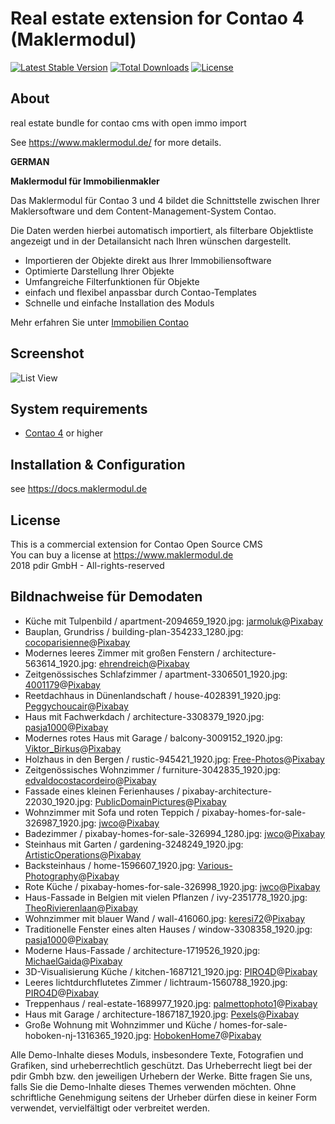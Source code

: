 Real estate extension for Contao 4 (Maklermodul)
================================================

[![Latest Stable Version](https://poser.pugx.org/pdir/maklermodul-bundle/version)](https://packagist.org/packages/pdir/maklermodul-bundle)
[![Total Downloads](https://poser.pugx.orgpdir/maklermodul-bundle/downloads)](https://packagist.org/packages/pdir/maklermodul-bundle)
[![License](https://poser.pugx.org/pdir/maklermodul-bundle/license)](https://packagist.org/packages/pdir/maklermodul-bundle)

About
-----

real estate bundle for contao cms with open immo import

See https://www.maklermodul.de/ for more details.

**GERMAN**

**Maklermodul für Immobilienmakler**

Das Maklermodul für Contao 3 und 4 bildet die Schnittstelle zwischen Ihrer Maklersoftware und dem Content-Management-System Contao.

Die Daten werden hierbei automatisch importiert, als filterbare Objektliste angezeigt und in der Detailansicht nach Ihren wünschen dargestellt.

- Importieren der Objekte direkt aus Ihrer Immobiliensoftware
- Optimierte Darstellung Ihrer Objekte
- Umfangreiche Filterfunktionen für Objekte
- einfach und flexibel anpassbar durch Contao-Templates
- Schnelle und einfache Installation des Moduls

Mehr erfahren Sie unter [Immobilien Contao](https://www.maklermodul.de/)


Screenshot
-----------

![List View](https://www.maklermodul.de/files/maklermodul/01_inhalte/screenshots/maklermodul_demo_auswahllisten.png)

System requirements
-------------------

* [Contao 4](https://github.com/contao/managed-edition) or higher

Installation & Configuration
----------------------------

see https://docs.maklermodul.de

License
-------

This is a commercial extension for Contao Open Source CMS<br>
You can buy a license at https://www.maklermodul.de<br>
2018 pdir GmbH - All-rights-reserved<br>


Bildnachweise für Demodaten
---------------

* Küche mit Tulpenbild / apartment-2094659_1920.jpg: [jarmoluk](https://pixabay.com/de/users/jarmoluk-143740/)@[Pixabay](https://pixabay.com/de/photos/wohnung-zimmer-haus-wohn-interieur-2094659/)
* Bauplan, Grundriss / building-plan-354233_1280.jpg: [cocoparisienne](https://pixabay.com/de/users/cocoparisienne-127419/)@[Pixabay](https://pixabay.com/de/photos/bauplan-grundriss-architektenplan-354233/)
* Modernes leeres Zimmer mit großen Fenstern / architecture-563614_1920.jpg: [ehrendreich](https://pixabay.com/de/users/ehrendreich-345079/)@[Pixabay](https://pixabay.com/de/photos/architektur-innenraum-zimmer-modern-563614/)
* Zeitgenössisches Schlafzimmer / apartment-3306501_1920.jpg: [4001179](https://pixabay.com/de/users/4001179/)@[Pixabay](https://pixabay.com/de/photos/wohnung-zeitgen%C3%B6ssische-zimmer-3306501/)
* Reetdachhaus in Dünenlandschaft / house-4028391_1920.jpg: [Peggychoucair](https://pixabay.com/de/users/peggychoucair-1130890/)@[Pixabay](https://pixabay.com/de/photos/haus-reetdachhaus-d%C3%BCne-4028391/)
* Haus mit Fachwerkdach / architecture-3308379_1920.jpg: [pasja1000](https://pixabay.com/de/users/pasja1000-6355831/)@[Pixabay](https://pixabay.com/de/photos/architektur-haus-das-dach-der-3308379/)
* Modernes rotes Haus mit Garage / balcony-3009152_1920.jpg: [Viktor_Birkus](https://pixabay.com/de/users/viktor_birkus-7330129/)@[Pixabay](https://pixabay.com/de/photos/balkon-sch%C3%B6ne-str%C3%A4ucher-tr%C3%BCbe-zaun-3009152/)
* Holzhaus in den Bergen / rustic-945421_1920.jpg: [Free-Photos](https://pixabay.com/de/users/free-photos-242387/)@[Pixabay](https://pixabay.com/de/photos/rustikal-kabine-berge-landschaft-945421/)
* Zeitgenössisches Wohnzimmer / furniture-3042835_1920.jpg: [edvaldocostacordeiro](https://pixabay.com/de/users/edvaldocostacordeiro-6474269/)@[Pixabay](https://pixabay.com/de/photos/m%C3%B6bel-fenster-zeitgen%C3%B6ssische-3042835/)
* Fassade eines kleinen Ferienhauses / pixabay-architecture-22030_1920.jpg: [PublicDomainPictures](https://pixabay.com/de/users/publicdomainpictures-14/)@[Pixabay](https://pixabay.com/de/photos/architektur-geb%C3%A4ude-ferienhaus-t%C3%BCr-22030/)
* Wohnzimmer mit Sofa und roten Teppich / pixabay-homes-for-sale-326987_1920.jpg: [jwco](https://pixabay.com/de/users/jwco-222528/)@[Pixabay](https://pixabay.com/de/photos/immobilien-zum-verkauf-wohnzimmer-326987/)
* Badezimmer / pixabay-homes-for-sale-326994_1280.jpg: [jwco](https://pixabay.com/de/users/jwco-222528/)@[Pixabay](https://pixabay.com/de/photos/immobilien-zum-verkauf-badezimmer-326994/)
* Steinhaus mit Garten / gardening-3248249_1920.jpg: [ArtisticOperations](https://pixabay.com/de/users/artisticoperations-4161274/)@[Pixabay](https://pixabay.com/de/photos/gartenarbeit-garten-haus-rasen-3248249/)
* Backsteinhaus / home-1596607_1920.jpg: [Various-Photography](https://pixabay.com/de/users/various-photography-1860391/)@[Pixabay](https://pixabay.com/de/photos/home-backstein-haus-architektur-1596607/)
* Rote Küche / pixabay-homes-for-sale-326998_1920.jpg: [jwco](https://pixabay.com/de/users/jwco-222528/)@[Pixabay](https://pixabay.com/de/photos/immobilien-zum-verkauf-k%C3%BCche-326998/)
* Haus-Fassade in Belgien mit vielen Pflanzen / ivy-2351778_1920.jpg: [TheoRivierenlaan](https://pixabay.com/de/users/theorivierenlaan-5288076/)@[Pixabay](https://pixabay.com/de/photos/ivy-fassade-haus-belgien-t%C3%BCr-2351778/)
* Wohnzimmer mit blauer Wand / wall-416060.jpg: [keresi72](https://pixabay.com/de/users/keresi72-16512/)@[Pixabay](https://pixabay.com/de/photos/wand-m%C3%B6bel-gestaltung-wohnung-416060/)
* Traditionelle Fenster eines alten Hauses / window-3308358_1920.jpg: [pasja1000](https://pixabay.com/de/users/pasja1000-6355831/)@[Pixabay](https://pixabay.com/de/photos/fenster-haus-architektur-alte-3308358/)
* Moderne Haus-Fassade / architecture-1719526_1920.jpg: [MichaelGaida](https://pixabay.com/de/users/michaelgaida-652234/)@[Pixabay](https://pixabay.com/de/photos/architektur-wohnen-fassade-geb%C3%A4ude-1719526/)
* 3D-Visualisierung Küche / kitchen-1687121_1920.jpg: [PIRO4D](https://pixabay.com/de/users/piro4d-2707530/)@[Pixabay](https://pixabay.com/de/illustrations/k%C3%BCche-wohnraum-wohnung-rendering-1687121/)
* Leeres lichtdurchflutetes Zimmer / lichtraum-1560788_1920.jpg: [PIRO4D](https://pixabay.com/de/users/piro4d-2707530/)@[Pixabay](https://pixabay.com/de/photos/lichtraum-architektur-wohnen-1560788/)
* Treppenhaus / real-estate-1689977_1920.jpg: [palmettophoto1](https://pixabay.com/de/users/palmettophoto1-3368203/)@[Pixabay](https://pixabay.com/de/photos/immobilien-luxus-home-trimmen-wohn-1689977/)
* Haus mit Garage / architecture-1867187_1920.jpg: [Pexels](https://pixabay.com/de/users/pexels-2286921/)@[Pixabay](https://pixabay.com/de/photos/architektur-geb%C3%A4ude-auffahrt-garage-1867187/)
* Große Wohnung mit Wohnzimmer und Küche / homes-for-sale-hoboken-nj-1316365_1920.jpg: [HobokenHome7](https://pixabay.com/de/users/hobokenhome7-2359191/)@[Pixabay](https://pixabay.com/de/photos/immobilien-zum-verkauf-hoboken-nj-1316365/)

Alle Demo-Inhalte dieses Moduls, insbesondere Texte, Fotografien und Grafiken, sind urheberrechtlich geschützt. Das Urheberrecht liegt bei der pdir Gmbh bzw. den jeweiligen Urhebern der Werke. Bitte fragen Sie uns, falls Sie die Demo-Inhalte dieses Themes verwenden möchten. Ohne schriftliche Genehmigung seitens der Urheber dürfen diese in keiner Form verwendet, vervielfältigt oder verbreitet werden.
